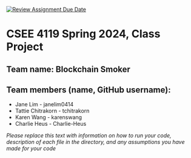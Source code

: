 [![Review Assignment Due Date](https://classroom.github.com/assets/deadline-readme-button-24ddc0f5d75046c5622901739e7c5dd533143b0c8e959d652212380cedb1ea36.svg)](https://classroom.github.com/a/-Lgd7v9y)
# CSEE 4119 Spring 2024, Class Project
## Team name: Blockchain Smoker
## Team members (name, GitHub username):
* Jane Lim - janelim0414
* Tattie Chitrakorn - tchitrakorn
* Karen Wang - karenswang
* Charlie Heus - Charlie-Heus

*Please replace this text with information on how to run your code, description of each file in the directory, and any assumptions you have made for your code*
